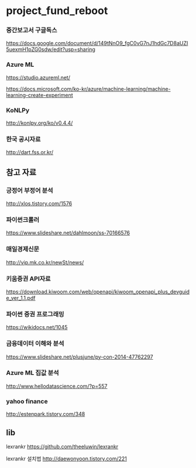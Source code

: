 # project_fund_reboot


### 중간보고서 구글독스
https://docs.google.com/document/d/149tNnO9_fgC0vG7nJ1hdGc7D8aUZI5uexmH1pZG0sdw/edit?usp=sharing

### Azure ML
https://studio.azureml.net/

https://docs.microsoft.com/ko-kr/azure/machine-learning/machine-learning-create-experiment

### KoNLPy
http://konlpy.org/ko/v0.4.4/

### 한국 공시자료
http://dart.fss.or.kr/

## 참고 자료

### 긍정어 부정어 분석
http://xlos.tistory.com/1576

### 파이썬크롤러
https://www.slideshare.net/dahlmoon/ss-70166576

### 매일경제신문
http://vip.mk.co.kr/newSt/news/

### 키움증권 API자료
https://download.kiwoom.com/web/openapi/kiwoom_openapi_plus_devguide_ver_1.1.pdf

### 파이썬 증권 프로그래밍
https://wikidocs.net/1045

### 금융데이터 이해와 분석
https://www.slideshare.net/plusjune/py-con-2014-47762297

### Azure ML 집값 분석
http://www.hellodatascience.com/?p=557

### yahoo finance
http://estenpark.tistory.com/348


## lib

lexrankr
https://github.com/theeluwin/lexrankr

lexrankr 설치법
http://daewonyoon.tistory.com/221
